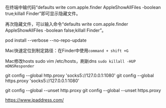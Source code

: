在终端中输代码“defaults write com.apple.finder AppleShowAllFiles -boolean true;killall Finder”即可显示隐藏文件。

再次隐藏文件，可以输入命令“defaults write com.apple.finder AppleShowAllFiles -boolean false;killall Finder”。

pod install --verbose --no-repo-update

Mac快速定位到制定路径：在Finder中使用`command + shift +G`

Mac修改hosts sudo vim /etc/hosts，刷新dns `sudo killall -HUP mDNSResponder`

git config --global http.proxy 'socks5://127.0.0.1:1080'
git config --global https.proxy 'socks5://127.0.0.1:1080'

git config --global --unset http.proxy
git config --global --unset https.proxy



https://www.ipaddress.com/